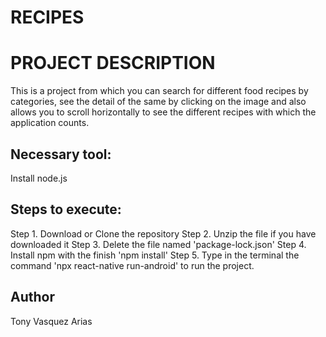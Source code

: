 # RECIPES
# PROJECT DESCRIPTION
This is a project from which you can search for different food recipes by categories, see the detail of the same by clicking on the image and also allows you to scroll horizontally to see the different recipes with which the application counts.

## Necessary tool:
Install node.js

## Steps to execute:
Step 1. Download or Clone the repository Step 2. Unzip the file if you have downloaded it Step 3. Delete the file named 'package-lock.json' Step 4. Install npm with the finish 'npm install' Step 5. Type in the terminal the command 'npx react-native run-android' to run the project.

## Author
Tony Vasquez Arias
